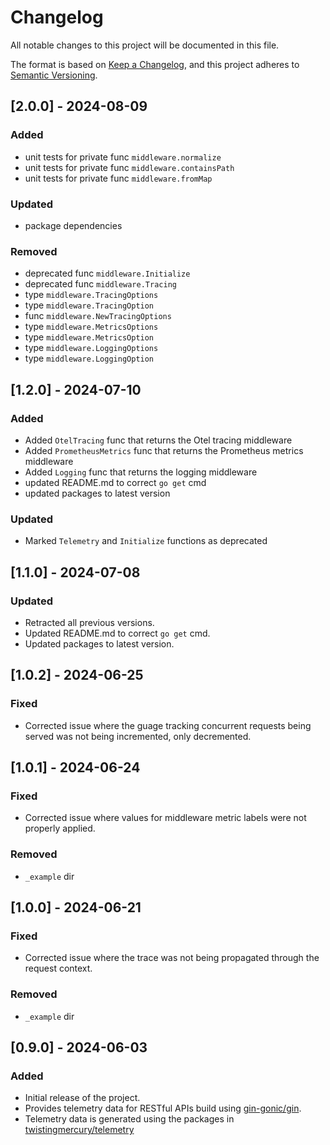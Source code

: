 # Changelog

All notable changes to this project will be documented in this file.

The format is based on [Keep a Changelog](https://keepachangelog.com/en/1.0.0/),
and this project adheres to [Semantic Versioning](https://semver.org/spec/v2.0.0.html).

## [2.0.0]  - 2024-08-09
### Added
- unit tests for private func `middleware.normalize`
- unit tests for private func `middleware.containsPath`
- unit tests for private func `middleware.fromMap`

### Updated
- package dependencies

### Removed
- deprecated func `middleware.Initialize`
- deprecated func `middleware.Tracing`
- type `middleware.TracingOptions`
- type `middleware.TracingOption`
- func `middleware.NewTracingOptions`
- type `middleware.MetricsOptions`
- type `middleware.MetricsOption`
- type `middleware.LoggingOptions`
- type `middleware.LoggingOption`

## [1.2.0]  - 2024-07-10
### Added
- Added `OtelTracing` func that returns the Otel tracing middleware
- Added `PrometheusMetrics` func that returns the Prometheus metrics middleware
- Added `Logging` func that returns the logging middleware
- updated README.md to correct `go get` cmd
- updated packages to latest version

### Updated
- Marked `Telemetry` and `Initialize` functions as deprecated

## [1.1.0]  - 2024-07-08
### Updated
- Retracted all previous versions.
- Updated README.md to correct `go get` cmd.
- Updated packages to latest version.

## [1.0.2]  - 2024-06-25
### Fixed
- Corrected issue where the guage tracking concurrent requests being served was not being incremented, only decremented.

## [1.0.1] - 2024-06-24
### Fixed
- Corrected issue where values for middleware metric labels were not properly applied.

### Removed
- `_example` dir

## [1.0.0] - 2024-06-21
### Fixed
- Corrected issue where the trace was not being propagated through the request context.

### Removed
- `_example` dir

## [0.9.0] - 2024-06-03

### Added
- Initial release of the project.
- Provides telemetry data for RESTful APIs build using [gin-gonic/gin](https://github.com/gin-gonic/gin).
- Telemetry data is generated using the packages in [twistingmercury/telemetry](https://github.com/twistingmercury/telemetry)

